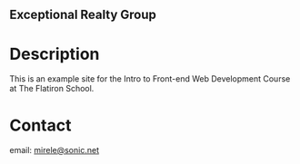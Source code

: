 Exceptional Realty Group 
--

# Description

This is an example site for the Intro to Front-end Web Development Course at The Flatiron School.

# Contact

email:  mirele@sonic.net